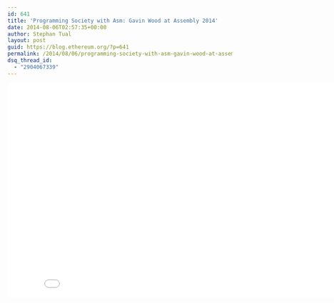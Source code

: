 ```yaml
---
id: 641
title: 'Programming Society with Asm: Gavin Wood at Assembly 2014'
date: 2014-08-06T02:57:35+00:00
author: Stephan Tual
layout: post
guid: https://blog.ethereum.org/?p=641
permalink: /2014/08/06/programming-society-with-asm-gavin-wood-at-assembly-2014/
dsq_thread_id:
  - "2904067339"
---
```

<iframe src="//www.youtube.com/embed/xO1AxsYAkU8?rel=0" width="853" height="480" frameborder="0" allowfullscreen="allowfullscreen"></iframe>